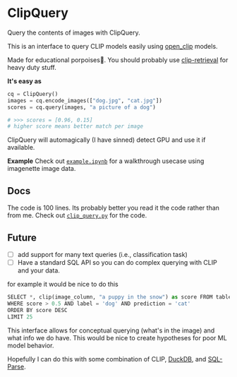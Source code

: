 # ClipQuery

Query the contents of images with ClipQuery.

This is an interface to query CLIP models easily using [open_clip](https://github.com/mlfoundations/open_clip) models.

Made for educational porpoises🐬. You should probably use [clip-retrieval](https://github.com/rom1504/clip-retrieval) for heavy duty stuff.

**It's easy as**

```python
cq = ClipQuery()
images = cq.encode_images(["dog.jpg", "cat.jpg"])
scores = cq.query(images, "a picture of a dog")

# >>> scores = [0.96, 0.15]
# higher score means better match per image
```

ClipQuery will automagically (I have sinned) detect GPU and use it if available.

**Example**
Check out [`example.ipynb`](example.ipynb) for a walkthrough usecase using imagenette image data.

## Docs

The code is 100 lines. Its probably better you read it the code rather than from me. Check out [`clip_query.py`](clip_query.py) for the code.

## Future

-   [ ] add support for many text queries (i.e., classification task)
-   [ ] Have a standard SQL API so you can do complex querying with CLIP and your data.

for example it would be nice to do this

```python
SELECT *, clip(image_column, "a puppy in the snow") as score FROM table
WHERE score > 0.5 AND label = 'dog' AND prediction = 'cat'
ORDER BY score DESC
LIMIT 25
```

This interface allows for conceptual querying (what's in the image) and what info we do have. This would be nice to create hypotheses for poor ML model behavior.

Hopefully I can do this with some combination of CLIP, [DuckDB](https://duckdb.org/), and [SQL-Parse](https://sqlparse.readthedocs.io/en/latest/).
